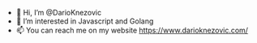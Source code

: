 - 👋 Hi, I’m @DarioKnezovic
- 👀 I’m interested in Javascript and Golang
- 📫 You can reach me on my website https://www.darioknezovic.com/

<!---
DarioKnezovic/DarioKnezovic is a ✨ special ✨ repository because its `README.md` (this file) appears on your GitHub profile.
You can click the Preview link to take a look at your changes.
--->
